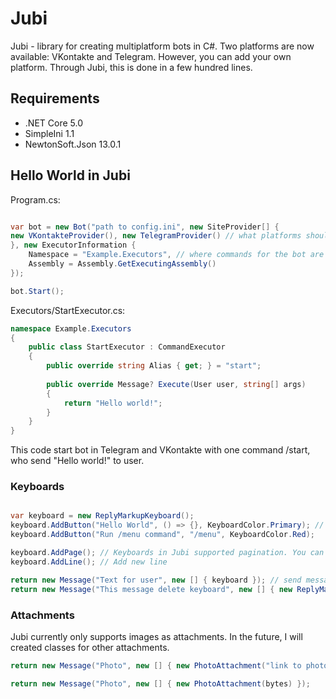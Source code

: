 ﻿# Jubi
Jubi - library for creating multiplatform bots in C#. Two platforms are now available: VKontakte and Telegram. However, you can add your own platform. Through Jubi, this is done in a few hundred lines.


## Requirements
* .NET Core 5.0
* SimpleIni 1.1
* NewtonSoft.Json 13.0.1

## Hello World in Jubi

Program.cs:
```C#

var bot = new Bot("path to config.ini", new SiteProvider[] {
new VKontakteProvider(), new TelegramProvider() // what platforms should be connected
}, new ExecutorInformation {
    Namespace = "Example.Executors", // where commands for the bot are stored (Jubi creates class instances through reflection)
    Assembly = Assembly.GetExecutingAssembly()
});

bot.Start();

```

Executors/StartExecutor.cs:
```C#
namespace Example.Executors 
{
    public class StartExecutor : CommandExecutor
    {
        public override string Alias { get; } = "start";
        
        public override Message? Execute(User user, string[] args)
        {
            return "Hello world!";
        }
    }
}

```

This code start bot in Telegram and VKontakte with one command /start, who send "Hello world!" to user.


### Keyboards
```C#

var keyboard = new ReplyMarkupKeyboard();
keyboard.AddButton("Hello World", () => {}, KeyboardColor.Primary); // if the platform supports colors for buttons, then they will be the color, which passed as 3 argument.
keyboard.AddButton("Run /menu command", "/menu", KeyboardColor.Red);

keyboard.AddPage(); // Keyboards in Jubi supported pagination. You can create as many buttons as you like!
keyboard.AddLine(); // Add new line

return new Message("Text for user", new [] { keyboard }); // send message with keyboard
return new Message("This message delete keyboard", new [] { new ReplyMarkupKeyboard() });

```

### Attachments
Jubi currently only supports images as attachments. In the future, I will created classes for other attachments.
```C#
return new Message("Photo", new [] { new PhotoAttachment("link to photo, or path") });

return new Message("Photo", new [] { new PhotoAttachment(bytes) });

```
